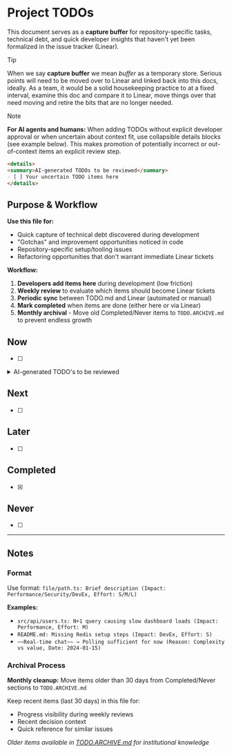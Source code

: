 # Project TODOs

This document serves as a **capture buffer** for repository-specific tasks, technical debt, and quick developer insights that haven't yet been formalized in the issue tracker (Linear).

> [!TIP]
> When we say **capture buffer** we mean _buffer_ as a temporary store. Serious points will need to be moved over to Linear and linked back into this docs, ideally. As a team, it would be a solid housekeeping practice to at a fixed interval, examine this doc and compare it to Linear, move things over that need moving and retire the bits that are no longer needed.

> [!NOTE]  
> **For AI agents and humans:** When adding TODOs without explicit developer approval or when uncertain about context fit, use collapsible details blocks (see example below). This makes promotion of potentially incorrect or out-of-context items an explicit review step.
>
> ```markdown
> <details>
> <summary>AI-generated TODOs to be reviewed</summary>
> - [ ] Your uncertain TODO items here
> </details>
> ```

## Purpose & Workflow

**Use this file for:**

- Quick capture of technical debt discovered during development
- "Gotchas" and improvement opportunities noticed in code
- Repository-specific setup/tooling issues
- Refactoring opportunities that don't warrant immediate Linear tickets

**Workflow:**

1. **Developers add items here** during development (low friction)
2. **Weekly review** to evaluate which items should become Linear tickets
3. **Periodic sync** between TODO.md and Linear (automated or manual)
4. **Mark completed** when items are done (either here or via Linear)
5. **Monthly archival** - Move old Completed/Never items to `TODO.ARCHIVE.md` to prevent endless growth

## Now

- [ ]

<details>
<summary>AI-generated TODO's to be reviewed</summary>
- [ ] Feed the machine
</details>

## Next

- [ ]

## Later

- [ ]

## Completed

- [x]

## Never

- [ ]

---

## Notes

### Format

Use format: `file/path.ts: Brief description (Impact: Performance/Security/DevEx, Effort: S/M/L)`

**Examples:**

- `src/api/users.ts: N+1 query causing slow dashboard loads (Impact: Performance, Effort: M)`
- `README.md: Missing Redis setup steps (Impact: DevEx, Effort: S)`
- `~~Real-time chat~~ → Polling sufficient for now (Reason: Complexity vs value, Date: 2024-01-15)`

### Archival Process

**Monthly cleanup:** Move items older than 30 days from Completed/Never sections to `TODO.ARCHIVE.md`

Keep recent items (last 30 days) in this file for:

- Progress visibility during weekly reviews
- Recent decision context
- Quick reference for similar issues

_Older items available in [TODO.ARCHIVE.md](./TODO.ARCHIVE.md) for institutional knowledge_
